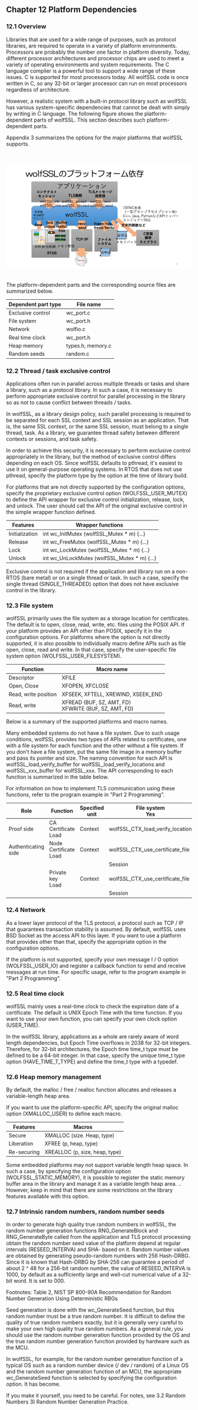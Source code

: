 ## Chapter 12 Platform Dependencies

### 12.1 Overview

Libraries that are used for a wide range of purposes, such as protocol libraries, are required to operate in a variety of platform environments. Processors are probably the number one factor in platform diversity. Today, different processor architectures and processor chips are used to meet a variety of operating environments and system requirements. The C language compiler is a powerful tool to support a wide range of these issues. C is supported for most processors today. All wolfSSL code is once written in C, so any 32-bit or larger processor can run on most processors regardless of architecture.

However, a realistic system with a built-in protocol library such as wolfSSL has various system-specific dependencies that cannot be dealt with simply by writing in C language. The following figure shows the platform-dependent parts of wolfSSL. This section describes such platform-dependent parts.

Appendix 3 summarizes the options for the major platforms that wolfSSL supports.

<br> <br>
![Fig. 9-7](./fig9-7.png)
<br> <br>

The platform-dependent parts and the corresponding source files are summarized below.

| Dependent part type | File name |
| --- | --- |
| Exclusive control | wc_port.c |
| File system | wc_port.h |
| Network | wolfio.c |
Real time clock | wc_port.h |
| Heap memory | types.h, memory.c |
Random seeds | random.c |


### 12.2 Thread / task exclusive control

Applications often run in parallel across multiple threads or tasks and share a library, such as a protocol library. In such a case, it is necessary to perform appropriate exclusive control for parallel processing in the library so as not to cause conflict between threads / tasks.

In wolfSSL, as a library design policy, such parallel processing is required to be separated for each SSL context and SSL session as an application. That is, the same SSL context, or the same SSL session, must belong to a single thread, task. As a library, we guarantee thread safety between different contexts or sessions, and task safety.

In order to achieve this security, it is necessary to perform exclusive control appropriately in the library, but the method of exclusive control differs depending on each OS. Since wolfSSL defaults to pthread, it's easiest to use it on general-purpose operating systems. In RTOS that does not use pthread, specify the platform type by the option at the time of library build.

For platforms that are not directly supported by the configuration options, specify the proprietary exclusive control option (WOLFSSL_USER_MUTEX) to define the API wrapper for exclusive control initialization, release, lock, and unlock. The user should call the API of the original exclusive control in the simple wrapper function defined.

| Features | Wrapper functions |
| --- | --- |
Initialization | int wc_InitMutex (wolfSSL_Mutex * m) {...} |
| Release | int wc_FreeMutex (wolfSSL_Mutex * m) {...} |
| Lock | int wc_LockMutex (wolfSSL_Mutex * m) {...} |
Unlock | int wc_UnLockMutex (wolfSSL_Mutex * m) {...} |


Exclusive control is not required if the application and library run on a non-RTOS (bare metal) or on a single thread or task. In such a case, specify the single thread (SINGLE_THREADED) option that does not have exclusive control in the library.


### 12.3 File system

wolfSSL primarily uses the file system as a storage location for certificates. The default is to open, close, read, write, etc. files using the POSIX API. If your platform provides an API other than POSIX, specify it in the configuration options. For platforms where the option is not directly supported, it is also possible to individually macro define APIs such as file open, close, read and write. In that case, specify the user-specific file system option (WOLFSSL_USER_FILESYSTEM).

| Function | Macro name |
| --- | --- |
Descriptor | XFILE |
| Open, Close | XFOPEN, XFCLOSE |
| Read, write position | XFSEEK, XFTELL, XREWIND, XSEEK_END |
| Read, write | XFREAD (BUF, SZ, AMT, FD) <br> XFWRITE (BUF, SZ, AMT, FD) |

Below is a summary of the supported platforms and macro names.



Many embedded systems do not have a file system. Due to such usage conditions, wolfSSL provides two types of APIs related to certificates, one with a file system for each function and the other without a file system. If you don't have a file system, put the same file image in a memory buffer and pass its pointer and size. The naming convention for each API is wolfSSL_load_verify_buffer for wolfSSL_load_verify_locations and wolfSSL_xxx_buffer for wolfSSL_xxx. The API corresponding to each function is summarized in the table below.

For information on how to implement TLS communication using these functions, refer to the program example in "Part 2 Programming".


| Role | Function | Specified unit | File system <br> Yes | <br> No |
| --- | --- | --- | --- | --- |
Proof side | CA <br> Certificate <br> Load | Context | wolfSSL_CTX_load_verify_location | wolfSSL_CTX_load_verify_buffer |
Authenticating side | Node <br> Certificate <br> Load | Context | wolfSSL_CTX_use_certificate_file | wolfSSL_CTX_use_certificate_buffer |
| | | | Session | wolfSSL_use_certificate_file | wolfSSL_use_certificate_buffer |
| | Private key <br> Load | Context | wolfSSL_CTX_use_certificate_file | wolfSSL_CTX_use_certificate_buffer |
| | | | Session | wolfSSL_use_certificate_file | wolfSSL_use_certificate_buffer |

### 12.4 Network

As a lower layer protocol of the TLS protocol, a protocol such as TCP / IP that guarantees transaction stability is assumed. By default, wolfSSL uses BSD Socket as the access API to this layer. If you want to use a platform that provides other than that, specify the appropriate option in the configuration options.

If the platform is not supported, specify your own message I / O option (WOLFSSL_USER_IO) and register a callback function to send and receive messages at run time. For specific usage, refer to the program example in "Part 2 Programming".



### 12.5 Real time clock

wolfSSL mainly uses a real-time clock to check the expiration date of a certificate. The default is UNIX Epoch Time with the time function.
If you want to use your own function, you can specify your own clock option (USER_TIME).

In the wolfSSL library, applications as a whole are rarely aware of word length dependencies, but Epoch Time overflows in 2038 for 32-bit integers. Therefore, for 32-bit architectures, the Epoch time time_t type must be defined to be a 64-bit integer. In that case, specify the unique time_t type option (HAVE_TIME_T_TYPE) and define the time_t type with a typedef.

### 12.6 Heap memory management

By default, the malloc / free / realloc function allocates and releases a variable-length heap area.

If you want to use the platform-specific API, specify the original malloc option (XMALLOC_USER) to define each macro.

| Features | Macros |
| --- | --- |
| Secure | XMALLOC (size. Heap, type) |
Liberation | XFREE (p, heap, type) |
Re-securing | XREALLOC (p, size, heap, type) |

Some embedded platforms may not support variable length heap space. In such a case, by specifying the configuration option (WOLFSSL_STATIC_MEMORY), it is possible to register the static memory buffer area in the library and manage it as a variable length heap area. .. However, keep in mind that there are some restrictions on the library features available with this option.

### 12.7 Intrinsic random numbers, random number seeds

In order to generate high quality true random numbers in wolfSSL, the random number generation functions RNG_GenerateBlock and RNG_GenerateByte called from the application and TLS protocol processing obtain the random number seed value of the platform depend at regular intervals (RESEED_INTERVA) and SHA- based on it. Random number values ​​are obtained by generating pseudo-random numbers with 256 Hash-DRBG. Since it is known that Hash-DRBG by SHA-256 can guarantee a period of about 2 ^ 48 for a 256-bit random number, the value of RESEED_INTERVA is 1000, by default as a sufficiently large and well-cut numerical value of a 32-bit word. It is set to 000.

Footnotes: Table 2, NIST SP 800-90A Recommendation for Random Number Generation Using Deterministic RBGs

Seed generation is done with the wc_GenerateSeed function, but this random number must be a true random number. It is difficult to define the quality of true random numbers exactly, but it is generally very careful to make your own high quality true random numbers. As a general rule, you should use the random number generation function provided by the OS and the true random number generation function provided by hardware such as the MCU.

In wolfSSL, for example, for the random number generation function of a typical OS such as a random number device (/ dev / random) of a Linux OS and the random number generation function of an MCU, the appropriate wc_GenerateSeed function is selected by specifying the configuration option. It has become.

If you make it yourself, you need to be careful. For notes, see 3.2 Random Numbers 3) Random Number Generation Practice.